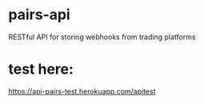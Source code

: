 # pairs-api
RESTful API for storing webhooks from trading platforms

# test here:
https://api-pairs-test.herokuapp.com/apitest
